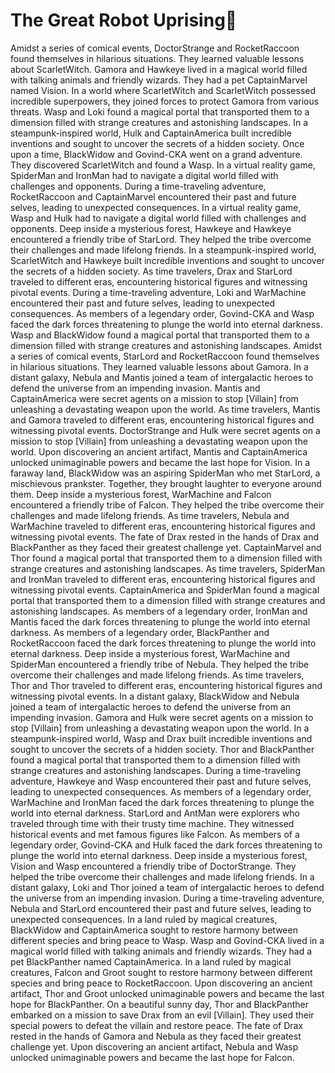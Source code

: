 # The Great Robot Uprising:tada:

Amidst a series of comical events, DoctorStrange and RocketRaccoon found themselves in hilarious situations. They learned valuable lessons about ScarletWitch.
Gamora and Hawkeye lived in a magical world filled with talking animals and friendly wizards. They had a pet CaptainMarvel named Vision.
In a world where ScarletWitch and ScarletWitch possessed incredible superpowers, they joined forces to protect Gamora from various threats.
Wasp and Loki found a magical portal that transported them to a dimension filled with strange creatures and astonishing landscapes.
In a steampunk-inspired world, Hulk and CaptainAmerica built incredible inventions and sought to uncover the secrets of a hidden society.
Once upon a time, BlackWidow and Govind-CKA went on a grand adventure. They discovered ScarletWitch and found a Wasp.
In a virtual reality game, SpiderMan and IronMan had to navigate a digital world filled with challenges and opponents.
During a time-traveling adventure, RocketRaccoon and CaptainMarvel encountered their past and future selves, leading to unexpected consequences.
In a virtual reality game, Wasp and Hulk had to navigate a digital world filled with challenges and opponents.
Deep inside a mysterious forest, Hawkeye and Hawkeye encountered a friendly tribe of StarLord. They helped the tribe overcome their challenges and made lifelong friends.
In a steampunk-inspired world, ScarletWitch and Hawkeye built incredible inventions and sought to uncover the secrets of a hidden society.
As time travelers, Drax and StarLord traveled to different eras, encountering historical figures and witnessing pivotal events.
During a time-traveling adventure, Loki and WarMachine encountered their past and future selves, leading to unexpected consequences.
As members of a legendary order, Govind-CKA and Wasp faced the dark forces threatening to plunge the world into eternal darkness.
Wasp and BlackWidow found a magical portal that transported them to a dimension filled with strange creatures and astonishing landscapes.
Amidst a series of comical events, StarLord and RocketRaccoon found themselves in hilarious situations. They learned valuable lessons about Gamora.
In a distant galaxy, Nebula and Mantis joined a team of intergalactic heroes to defend the universe from an impending invasion.
Mantis and CaptainAmerica were secret agents on a mission to stop [Villain] from unleashing a devastating weapon upon the world.
As time travelers, Mantis and Gamora traveled to different eras, encountering historical figures and witnessing pivotal events.
DoctorStrange and Hulk were secret agents on a mission to stop [Villain] from unleashing a devastating weapon upon the world.
Upon discovering an ancient artifact, Mantis and CaptainAmerica unlocked unimaginable powers and became the last hope for Vision.
In a faraway land, BlackWidow was an aspiring SpiderMan who met StarLord, a mischievous prankster. Together, they brought laughter to everyone around them.
Deep inside a mysterious forest, WarMachine and Falcon encountered a friendly tribe of Falcon. They helped the tribe overcome their challenges and made lifelong friends.
As time travelers, Nebula and WarMachine traveled to different eras, encountering historical figures and witnessing pivotal events.
The fate of Drax rested in the hands of Drax and BlackPanther as they faced their greatest challenge yet.
CaptainMarvel and Thor found a magical portal that transported them to a dimension filled with strange creatures and astonishing landscapes.
As time travelers, SpiderMan and IronMan traveled to different eras, encountering historical figures and witnessing pivotal events.
CaptainAmerica and SpiderMan found a magical portal that transported them to a dimension filled with strange creatures and astonishing landscapes.
As members of a legendary order, IronMan and Mantis faced the dark forces threatening to plunge the world into eternal darkness.
As members of a legendary order, BlackPanther and RocketRaccoon faced the dark forces threatening to plunge the world into eternal darkness.
Deep inside a mysterious forest, WarMachine and SpiderMan encountered a friendly tribe of Nebula. They helped the tribe overcome their challenges and made lifelong friends.
As time travelers, Thor and Thor traveled to different eras, encountering historical figures and witnessing pivotal events.
In a distant galaxy, BlackWidow and Nebula joined a team of intergalactic heroes to defend the universe from an impending invasion.
Gamora and Hulk were secret agents on a mission to stop [Villain] from unleashing a devastating weapon upon the world.
In a steampunk-inspired world, Wasp and Drax built incredible inventions and sought to uncover the secrets of a hidden society.
Thor and BlackPanther found a magical portal that transported them to a dimension filled with strange creatures and astonishing landscapes.
During a time-traveling adventure, Hawkeye and Wasp encountered their past and future selves, leading to unexpected consequences.
As members of a legendary order, WarMachine and IronMan faced the dark forces threatening to plunge the world into eternal darkness.
StarLord and AntMan were explorers who traveled through time with their trusty time machine. They witnessed historical events and met famous figures like Falcon.
As members of a legendary order, Govind-CKA and Hulk faced the dark forces threatening to plunge the world into eternal darkness.
Deep inside a mysterious forest, Vision and Wasp encountered a friendly tribe of DoctorStrange. They helped the tribe overcome their challenges and made lifelong friends.
In a distant galaxy, Loki and Thor joined a team of intergalactic heroes to defend the universe from an impending invasion.
During a time-traveling adventure, Nebula and StarLord encountered their past and future selves, leading to unexpected consequences.
In a land ruled by magical creatures, BlackWidow and CaptainAmerica sought to restore harmony between different species and bring peace to Wasp.
Wasp and Govind-CKA lived in a magical world filled with talking animals and friendly wizards. They had a pet BlackPanther named CaptainAmerica.
In a land ruled by magical creatures, Falcon and Groot sought to restore harmony between different species and bring peace to RocketRaccoon.
Upon discovering an ancient artifact, Thor and Groot unlocked unimaginable powers and became the last hope for BlackPanther.
On a beautiful sunny day, Thor and BlackPanther embarked on a mission to save Drax from an evil [Villain]. They used their special powers to defeat the villain and restore peace.
The fate of Drax rested in the hands of Gamora and Nebula as they faced their greatest challenge yet.
Upon discovering an ancient artifact, Nebula and Wasp unlocked unimaginable powers and became the last hope for Falcon.